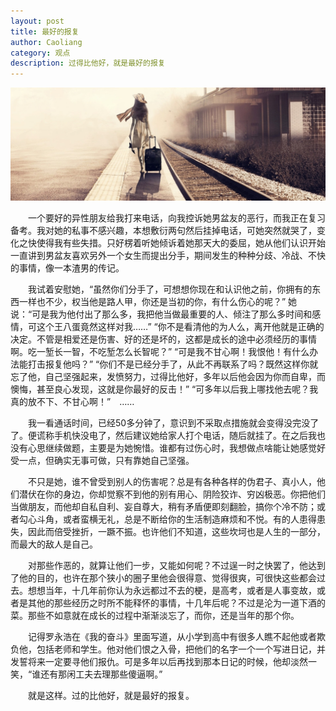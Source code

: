 ```yaml
---
layout: post
title: 最好的报复
author: Caoliang
category: 观点
description: 过得比他好，就是最好的报复
---
```


![反击](/static/blog/img/blog/20151012/2015101201.jpg)

　　一个要好的异性朋友给我打来电话，向我控诉她男盆友的恶行，而我正在复习备考。我对她的私事不感兴趣，本想敷衍两句然后挂掉电话，可她突然就哭了，变化之快使得我有些失措。<!--more-->只好楞着听她倾诉着她那天大的委屈，她从他们认识开始一直讲到男盆友喜欢另外一个女生而提出分手，期间发生的种种分歧、冷战、不快的事情，像一本渣男的传记。

　　我试着安慰她，“虽然你们分手了，可想想你现在和认识他之前，你拥有的东西一样也不少，权当他是路人甲，你还是当初的你，有什么伤心的呢？” 她说：“可是我为他付出了那么多，我把他当做最重要的人、倾注了那么多时间和感情，可这个王八蛋竟然这样对我……” “你不是看清他的为人么，离开他就是正确的决定。不管是相爱还是伤害、好的还是坏的，这都是成长的途中必须经历的事情啊。吃一堑长一智，不吃堑怎么长智呢？” “可是我不甘心啊！我恨他！有什么办法能打击报复他吗？” “你们不是已经分手了，从此不再联系了吗？既然这样你就忘了他，自己坚强起来，发愤努力，过得比他好，多年以后他会因为你而自卑，而懊悔，甚至良心发现，这就是你最好的反击！” “可多年以后我上哪找他去呢？我真的放不下、不甘心啊！”　……

　　我一看通话时间，已经50多分钟了，意识到不采取点措施就会变得没完没了了。便谎称手机快没电了，然后建议她给家人打个电话，随后就挂了。在之后我也没有心思继续做题，主要是为她惋惜。谁都有过伤心时，我想做点啥能让她感觉好受一点，但确实无事可做，只有靠她自己坚强。

　　不只是她，谁不曾受到别人的伤害呢？总是有各种各样的伪君子、真小人，他们潜伏在你的身边，你却觉察不到他的别有用心、阴险狡诈、穷凶极恶。你把他们当做朋友，而他却自私自利、妄自尊大，稍有矛盾便即刻翻脸，搞你个冷不防；或者勾心斗角，或者蛮横无礼，总是不断给你的生活制造麻烦和不悦。有的人患得患失，因此而倍受挫折，一蹶不振。也许他们不知道，这些坎坷也是人生的一部分，而最大的敌人是自己。

　　对那些作恶的，就算让他们一步，又能如何呢？不过逞一时之快罢了，他达到了他的目的，也许在那个狭小的圈子里他会很得意、觉得很爽，可很快这些都会过去。想想当年，十几年前你认为永远都过不去的梗，是高考，或者是人事变故，或者是其他的那些经历之时所不能释怀的事情，十几年后呢？不过是沦为一道下酒的菜。那些不如意就在成长的过程中渐渐淡忘了，而你，还是当年的那个你。

　　记得罗永浩在《我的奋斗》里面写道，从小学到高中有很多人瞧不起他或者欺负他，包括老师和学生。他对他们恨之入骨，把他们的名字一个一个写进日记，并发誓将来一定要寻他们报仇。可是多年以后再找到那本日记的时候，他却淡然一笑，“谁还有那闲工夫去理那些傻逼啊。”

　　就是这样。过的比他好，就是最好的报复。